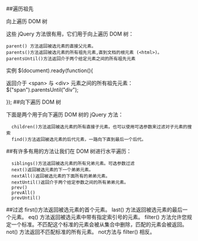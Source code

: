 ##遍历祖先


向上遍历 DOM 树


这些 jQuery 方法很有用，它们用于向上遍历 DOM 树：

    parent() 方法返回被选元素的直接父元素。
    parents()方法返回被选元素的所有祖先元素,直到文档的根元素 (<html>)。
    parentsUntil()方法返回介于两个给定元素之间的所有祖先元素

实例
$(document).ready(function(){

返回介于 <span\> 与 <div\> 元素之间的所有祖先元素：
  $("span").parentsUntil("div");

}); 
##向下遍历 DOM 树
  
  下面是两个用于向下遍历 DOM 树的 jQuery 方法：
  
      children()方法返回被选元素的所有直接子元素。也可以使用可选参数来过滤对子元素的搜索
      find()方法返回被选元素的后代元素，一路向下直到最后一个后代。
##有许多有用的方法让我们在 DOM 树进行水平遍历：
  
      siblings()方法返回被选元素的所有兄弟元素。可选参数过滤
      next()返回被选元素的下一个弟弟元素。
      nextAll()返回被选元素的下面所有的弟弟元素。
      nextUntil()返回介于两个给定参数之间的所有弟弟元素。
      prev()
      prevAll()
      prevUntil()
##过滤
      first()方法返回被选元素的首个元素。
      last() 方法返回被选元素的最后一个元素。
      eq() 方法返回被选元素中带有指定索引号的元素。
      filter() 方法允许您规定一个标准。不匹配这个标准的元素会被从集合中删除，匹配的元素会被返回。
      not() 方法返回不匹配标准的所有元素。  not方法与 filter() 相反。
      
      
      